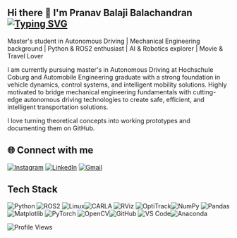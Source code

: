 ## Hi there 👋 I'm Pranav Balaji Balachandran [![Typing SVG](https://readme-typing-svg.herokuapp.com?size=24&color=00FF00&width=600&lines=Automotive+Enthusiast;Building+Future+Autonomous+Transportation+🚗)](https://git.io/typing-svg)

 
Master's student in Autonomous Driving | Mechanical Engineering background | Python & ROS2 enthusiast | AI & Robotics explorer | Movie & Travel Lover

I am currently pursuing master's in Autonomous Driving at Hochschule Coburg and Automobile Engineering graduate with a strong foundation in vehicle dynamics, control systems, and intelligent mobility solutions. Highly motivated to bridge mechanical engineering fundamentals with cutting-edge autonomous driving technologies to create safe, efficient, and intelligent transportation solutions.

I love turning theoretical concepts into working prototypes and documenting them on GitHub.

## 🌐 Connect with me
 [![Instagram](https://img.shields.io/badge/Instagram-E4405F?style=for-the-badge&logo=instagram&logoColor=white)](https://www.instagram.com/_pranav_balaji_/)
 [![LinkedIn](https://img.shields.io/badge/LinkedIn-0077B5?style=for-the-badge&logo=linkedin&logoColor=white)]([https://www.linkedin.com/in//](https://www.linkedin.com/in/pranav-balaji-0ab1902aa/))
 [![Gmail](https://img.shields.io/badge/Gmail-D14836?style=for-the-badge&logo=gmail&logoColor=white)](mailto:pranavbalaji6@gmail.com)

## Tech Stack
![Python](https://img.shields.io/badge/Python-3776AB?style=for-the-badge&logo=python&logoColor=white)  ![ROS2](https://img.shields.io/badge/ROS2-22314E?style=for-the-badge&logo=ros&logoColor=white) ![Linux](https://img.shields.io/badge/Linux-FCC624?style=for-the-badge&logo=linux&logoColor=black)![CARLA](https://img.shields.io/badge/CARLA_Simulator-5D3FD3?style=for-the-badge&logo=car&logoColor=white)
![RViz](https://img.shields.io/badge/RViz-22314E?style=for-the-badge&logo=ros&logoColor=white)
![OptiTrack](https://img.shields.io/badge/OptiTrack-FF6F00?style=for-the-badge&logo=motion&logoColor=white)![NumPy](https://img.shields.io/badge/NumPy-013243?style=for-the-badge&logo=numpy&logoColor=white)
![Pandas](https://img.shields.io/badge/Pandas-150458?style=for-the-badge&logo=pandas&logoColor=white)
![Matplotlib](https://img.shields.io/badge/Matplotlib-11557c?style=for-the-badge&logo=matplotlib&logoColor=white)
![PyTorch](https://img.shields.io/badge/PyTorch-EE4C2C?style=for-the-badge&logo=pytorch&logoColor=white)
![OpenCV](https://img.shields.io/badge/OpenCV-5C3EE8?style=for-the-badge&logo=opencv&logoColor=white)![GitHub](https://img.shields.io/badge/GitHub-181717?style=for-the-badge&logo=github&logoColor=white)
![VS Code](https://img.shields.io/badge/VS%20Code-0078d7?style=for-the-badge&logo=visual-studio-code&logoColor=white)![Anaconda](https://img.shields.io/badge/Anaconda-44A833?style=for-the-badge&logo=anaconda&logoColor=white)


![Profile Views](https://komarev.com/ghpvc/?username=your-username&style=for-the-badge)




<!--
**pra0440s/pra0440s** is a ✨ _special_ ✨ repository because its `README.md` (this file) appears on your GitHub profile.

Here are some ideas to get you started:

- 🔭 I’m currently working on ...
- 🌱 I’m currently learning ...
- 👯 I’m looking to collaborate on ...
- 🤔 I’m looking for help with ...
- 💬 Ask me about ...
- 📫 How to reach me: ...
- 😄 Pronouns: ...
- ⚡ Fun fact: ...
-->
